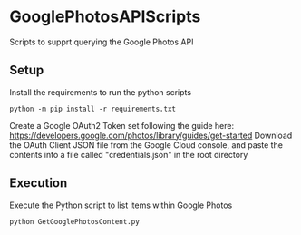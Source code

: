 # GooglePhotosAPIScripts
Scripts to supprt querying the Google Photos API

## Setup
Install the requirements to run the python scripts

``` 
python -m pip install -r requirements.txt 
```

Create a Google OAuth2 Token set following the guide here: https://developers.google.com/photos/library/guides/get-started
Download the OAuth Client JSON file from the Google Cloud console, and paste the contents into a file called "credentials.json" in the root directory

## Execution
Execute the Python script to list items within Google Photos

``` 
python GetGooglePhotosContent.py 
```
